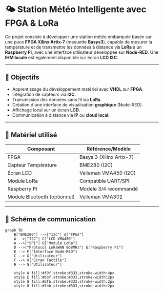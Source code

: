 # 🌤️ Station Météo Intelligente avec FPGA & LoRa

Ce projet consiste à développer une station météo embarquée basée sur une puce **FPGA Xilinx Artix-7** (maquette **Basys3**), capable de mesurer la température et de transmettre les données à distance via **LoRa** à un **Raspberry Pi**, avec une interface utilisateur développée sur **Node-RED**. Une **IHM locale** est également disponible sur écran **LCD I2C**.

---

## 🧠 Objectifs

- Apprentissage du développement matériel avec **VHDL** sur **FPGA**.
- Intégration de capteurs via **I2C**.
- Transmission des données sans fil via **LoRa**.
- Création d'une interface de visualisation **graphique** (Node-RED).
- Affichage local sur un écran **LCD**.
- Communication à distance via **IP** ou **cloud local**.

---

## 🧱 Matériel utilisé

| Composant         | Référence/Modèle            |
|-------------------|-----------------------------|
| FPGA              | Basys 3 (Xilinx Artix-7)     |
| Capteur Température | BME280 (I2C)                |
| Écran LCD         | Velleman VMA450 (I2C)        |
| Module LoRa       | Compatible UART/SPI         |
| Raspberry Pi      | Modèle 3/4 recommandé        |
| Module Bluetooth (optionnel) | Velleman VMA302         |

---

## 🔌 Schéma de communication
``` mermaid
graph TD
    B["BME280"] -->|"I2C"| A["FPGA"]
    A -->|"I2C"| C["LCD VMA450"]
    A -->|"SPI"| D["Module LoRa"]
    D -->|"Protocol LoRaWAN 868MHz"| E["Raspberry Pi"]
    E --> F["Interface Node-RED"]
    C --> G["Utilisateur"]
    F --> H["Écran Tactile"]
    H --> G["Utilisateur"]
    
    style A fill:#f9f,stroke:#333,stroke-width:4px
    style E fill:#bbf,stroke:#333,stroke-width:2px
    style G fill:#bfb,stroke:#333,stroke-width:2px
    style H fill:#fbb,stroke:#333,stroke-width:2px
```

